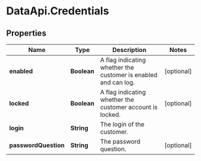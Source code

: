 # DataApi.Credentials

## Properties
Name | Type | Description | Notes
------------ | ------------- | ------------- | -------------
**enabled** | **Boolean** | A flag indicating whether the customer is enabled and can log. | [optional] 
**locked** | **Boolean** | A flag indicating whether the customer account is locked. | [optional] 
**login** | **String** | The login of the customer. | 
**passwordQuestion** | **String** | The password question. | [optional] 
